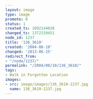 ```yaml
---
layout: image
type: image
promote: 0
status: 1
created_ts: 1092144028
changed_ts: 1372159451
node_id: 1237
title: '136_3610'
created: '2004-08-10'
changed: '2013-06-25'
redirect_from:
- "/node/1237/"
permalink: "/2004/08/10/136_3610/"
tags:
- Walk in Forgotten Location
images:
- src: image/images/136_3610-1237.jpg
  name: 136_3610-1237.jpg
---
```


